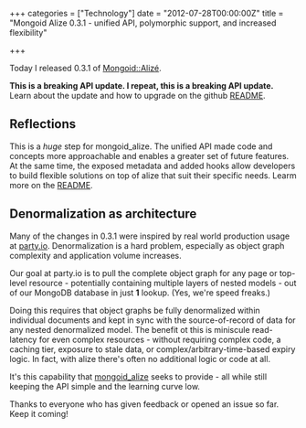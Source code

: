 +++
categories = ["Technology"]
date = "2012-07-28T00:00:00Z"
title = "Mongoid Alize 0.3.1 - unified API, polymorphic support, and increased flexibility"

+++

Today I released 0.3.1 of [Mongoid::Alizé](https://github.com/dzello/mongoid_alize).

**This is a breaking API update. I repeat, this is a breaking API update.** Learn about the update and how to upgrade on the github [README](https://github.com/dzello/mongoid_alize#changelog).

Reflections
-----------

This is a *huge* step for mongoid_alize. The unified API made code and concepts more approachable and enables a greater set of future features. At the same time, the exposed metadata and added hooks allow developers to build flexible solutions on top of alize that suit their specific needs. Learm more on the [README](https://github.com/dzello/mongoid_alize#changelog).

Denormalization as architecture
-------------------------------

Many of the changes in 0.3.1 were inspired by real world production usage at [party.io](http://party.io). Denormalization is a hard problem, especially as object graph complexity and application volume increases.

Our goal at party.io is to pull the complete object graph for any page or top-level resource - potentially containing multiple layers of nested models - out of our MongoDB database in just **1** lookup.  (Yes, we're speed freaks.)

Doing this requires that object graphs be fully denormalized within individual documents and kept in sync with the source-of-record of data for any nested denormalized model. The benefit ot this is miniscule read-latency for even complex resources - without requiring complex code, a caching tier, exposure to stale data, or complex/arbitrary-time-based expiry logic. In fact, with alize there's often no additional logic or code at all.

It's this capability that [mongoid_alize](https://github.com/dzello/mongoid_alize) seeks to provide - all while still keeping the API simple and the learning curve low.

Thanks to everyone who has given feedback or opened an issue so far. Keep it coming!
